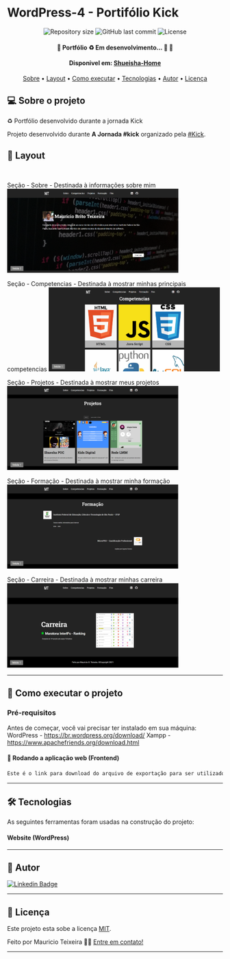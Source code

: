 # WordPress-4 - Portifólio Kick

<p align="center">

  <img alt="Repository size" src="https://img.shields.io/github/repo-size/m-brito/novo-website-shueisha-poc">
  
  <img alt="GitHub last commit" src="https://img.shields.io/github/last-commit/m-brito/novo-website-shueisha-poc">
    
  <img alt="License" src="https://img.shields.io/badge/license-MIT-brightgreen">  
 
</p>

<h4 align="center"> 
	🚧  Portfólio ♻️ Em desenvolvimento... 🚀 🚧
</h4>

<h4 align="center"> 
  Disponivel em: <a href="https://mauricio-projeto.netlify.app/">Shueisha-Home</a>
</h4>

<p align="center">
 <a href="#-sobre-o-projeto">Sobre</a> •
 <a href="#-layout">Layout</a> • 
 <a href="#-como-executar-o-projeto">Como executar</a> • 
 <a href="#-tecnologias">Tecnologias</a> • 
 <a href="#-autor">Autor</a> • 
 <a href="#user-content--licença">Licença</a>
</p>


## 💻 Sobre o projeto

♻️ Portfólio desenvolvido durante a jornada Kick

Projeto desenvolvido durante **A Jornada #kick** organizado pela [#Kick](http://soukick.com.br/).

## 🎨 Layout

<p style="display: flex; align-items: flex-start; justify-content: center;"> <br>

Seção - Sobre - Destinada à informações sobre mim
  <img alt="Sobre" title="#Sobre" src="./fotos/sobre.PNG" width="400px">

Seção - Competencias - Destinada à mostrar minhas principais competencias
  <img alt="Competencias" title="#Competencias" src="./fotos/competencias.PNG" width="400px">

Seção - Projetos - Destinada à mostrar meus projetos
  <img alt="Projetos" title="#Projetos" src="./fotos/projetos.PNG" width="400px">
  
Seção - Formação - Destinada à mostrar minha formação
  <img alt="Formacao" title="#Formacao" src="./fotos/formacao.PNG" width="400px">
  
Seção - Carreira - Destinada à mostrar minhas carreira
  <img alt="Carreira" title="#Carreira" src="./fotos/carreira.PNG" width="400px">
</p>

---

## 🚀 Como executar o projeto

### Pré-requisitos

Antes de começar, você vai precisar ter instalado em sua máquina:
WordPress - https://br.wordpress.org/download/
Xampp - https://www.apachefriends.org/download.html
<br>

#### 🧭 Rodando a aplicação web (Frontend)

```bash
Este é o link para download do arquivo de exportação para ser utilizado no plugin all-in-one Wp migration: https://drive.google.com/drive/folders/1VeUCZe2K_oV8nrDaudUyI6YbXy2rNkq5?usp=sharing
```

---

## 🛠 Tecnologias

As seguintes ferramentas foram usadas na construção do projeto:

#### **Website**  (WordPress)

---


## 🦸 Autor

[![Linkedin Badge](https://img.shields.io/badge/-Mauricio-blue?style=flat-square&logo=Linkedin&logoColor=white&link=https://www.linkedin.com/in/mauricio-teixeira-37a932196/)](https://www.linkedin.com/in/mauricio-teixeira-37a932196/)

---

## 📝 Licença

Este projeto esta sobe a licença [MIT](./LICENSE).

Feito por Mauricio Teixeira 👋🏽 [Entre em contato!](https://www.linkedin.com/in/mauricio-teixeira-37a932196/)

---
